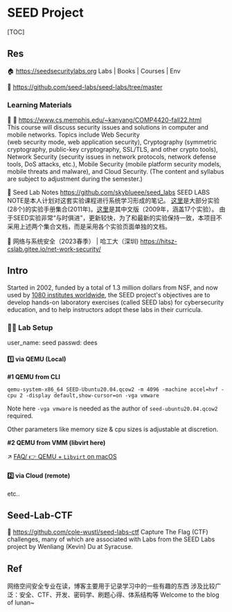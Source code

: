 # SEED Project

[TOC]



## Res
🏠 https://seedsecuritylabs.org
Labs | Books | Courses | Env

🚧 https://github.com/seed-labs/seed-labs/tree/master


### Learning Materials
🏫 📄 https://www.cs.memphis.edu/~kanyang/COMP4420-fall22.html
This course will discuss security issues and solutions in computer and mobile networks. Topics include Web Security (web security mode, web application security), Cryptography (symmetric cryptography, public-key cryptography, SSL/TLS, and other crypto tools), Network Security (security issues in network protocols, network defense tools, DoS attacks, etc.), Mobile Security (mobile platform security models, mobile threats and malware), and Cloud Security. (The content and syllabus are subject to adjustment during the semester.)

🚧 Seed Lab Notes
https://github.com/skyblueee/seed_labs
SEED LABS NOTE是本人计划对这套实验课程进行系统学习形成的笔记。
[这里](http://www.cis.syr.edu/~wedu/seed/Labs/SEED_Book_1_2011.pdf)是大部分实验(28个)的实验手册集合(2011年)。[这里](http://www.cis.syr.edu/~wedu/seed/SEED_Chinese_2009.pdf)是其中文版（2009年，涵盖17个实验）。
由于SEED实验非常“与时俱进”，更新较快，为了和最新的实验保持一致，本项目不采用上述两个集合文档，而是采用各个实验页面单独的文档。

📔 网络与系统安全（2023春季） | 哈工大（深圳)
https://hitsz-cslab.gitee.io/net-work-security/



## Intro
Started in 2002, funded by a total of 1.3 million dollars from NSF, and now used by [1080 institutes worldwide](https://seedsecuritylabs.org/adoptions/), the SEED project's objectives are to develop hands-on laboratory exercises (called SEED labs) for cybersecurity education, and to help instructors adopt these labs in their curricula.


### 🫄🏻 Lab Setup
user_name: seed
passwd: dees

#### 1️⃣ via QEMU (Local)
**#1 QEMU from CLI**
```shell
qemu-system-x86_64 SEED-Ubuntu20.04.qcow2 -m 4096 -machine accel=hvf -cpu 2 -display default,show-cursor=on -vga vmware
```
Note here `-vga vmware` is needed as the author of `seed-ubuntu20.04.qcow2` required. 

Other parameters like memory size & cpu sizes is adjustable at discretion.


**#2 QEMU from VMM (libvirt here)**

↗ [FAQ/ 👉 QEMU + `Libvirt` on macOS](../../../../../🔑%20CS%20Core/🥷🏼%20Operating%20Systems%20&%20Kernels%20(Engineering%20Part)/🚀%20Virtualization%20Theory/FAQ.md#👉%20QEMU%20+%20`Libvirt`%20on%20macOS)


#### 2️⃣ via Cloud (remote)
etc..


## Seed-Lab-CTF
🚧 https://github.com/cole-wustl/seed-labs-ctf
Capture The Flag (CTF) challenges, many of which are associated with Labs from the SEED Labs project by Wenliang (Kevin) Du at Syracuse.



## Ref
[👍 网络攻防技术-实验合集 ｜ CSDN]: https://blog.csdn.net/qq_45755706?type=blog
[👍 网络攻防技术-实验合集 | CSDN]: https://blog.csdn.net/day0713/category_11656422.html

[👍 SEED-Lab | CSDN]: http://t.csdnimg.cn/qpt50

网络空间安全专业在读，博客主要用于记录学习中的一些有趣的东西 涉及比较广泛：安全、CTF、开发、密码学、刷题心得、体系结构等 Welcome to the blog of lunan~
